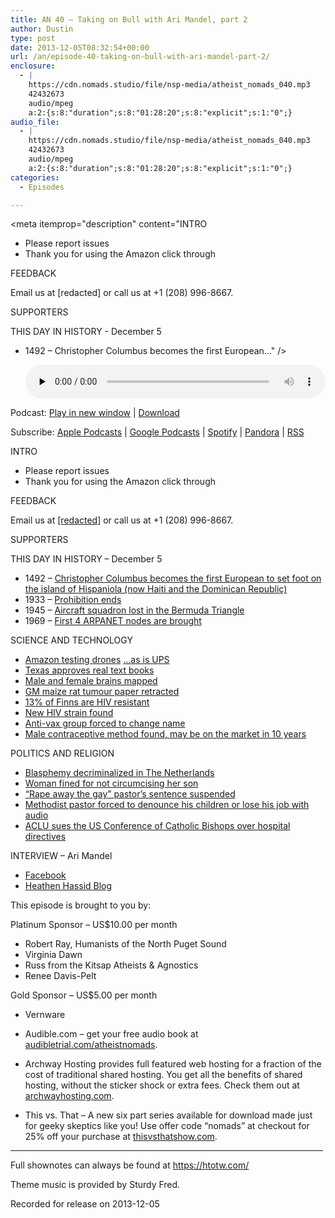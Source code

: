 ```yaml
---
title: AN 40 – Taking on Bull with Ari Mandel, part 2
author: Dustin
type: post
date: 2013-12-05T08:32:54+00:00
url: /an/episode-40-taking-on-bull-with-ari-mandel-part-2/
enclosure:
  - |
    https://cdn.nomads.studio/file/nsp-media/atheist_nomads_040.mp3
    42432673
    audio/mpeg
    a:2:{s:8:"duration";s:8:"01:28:20";s:8:"explicit";s:1:"0";}
audio_file:
  - |
    https://cdn.nomads.studio/file/nsp-media/atheist_nomads_040.mp3
    42432673
    audio/mpeg
    a:2:{s:8:"duration";s:8:"01:28:20";s:8:"explicit";s:1:"0";}
categories:
  - Episodes

---
```

<div itemscope itemtype="http://schema.org/AudioObject">
  <meta itemprop="name" content="Episode 40 – Taking on Bull with Ari Mandel, part 2" />
  
  <meta itemprop="uploadDate" content="2013-12-05T01:32:54-07:00" />
  
  <meta itemprop="encodingFormat" content="audio/mpeg" />
  
  <meta itemprop="duration" content="PT1H28M20S" />
  
  <meta itemprop="description" content="INTRO
* Please report issues
* Thank you for using the Amazon click through

FEEDBACK

Email us at [redacted] or call us at +1 (208) 996-8667.

SUPPORTERS

THIS DAY IN HISTORY - December 5

* 1492 – Christopher Columbus becomes the first European..." />
  
  <meta itemprop="contentUrl" content="https://dts.podtrac.com/redirect.mp3/cdn.nomads.studio/file/nsp-media/atheist_nomads_040.mp3" />
  
  <meta itemprop="contentSize" content="40.5" />
  </p> 
  
  <div class="powerpress_player" id="powerpress_player_8295">
    <audio class="wp-audio-shortcode" id="audio-5198-39" preload="none" style="width: 100%;" controls="controls"><source type="audio/mpeg" src="https://dts.podtrac.com/redirect.mp3/cdn.nomads.studio/file/nsp-media/atheist_nomads_040.mp3?_=39" /><a href="https://dts.podtrac.com/redirect.mp3/cdn.nomads.studio/file/nsp-media/atheist_nomads_040.mp3">https://dts.podtrac.com/redirect.mp3/cdn.nomads.studio/file/nsp-media/atheist_nomads_040.mp3</a></audio>
  </div>
</div>

<p class="powerpress_links powerpress_links_mp3">
  Podcast: <a href="https://dts.podtrac.com/redirect.mp3/cdn.nomads.studio/file/nsp-media/atheist_nomads_040.mp3" class="powerpress_link_pinw" target="_blank" title="Play in new window" onclick="return powerpress_pinw('https://htotw.com/?powerpress_pinw=5198-podcast');" rel="nofollow">Play in new window</a> | <a href="https://dts.podtrac.com/redirect.mp3/cdn.nomads.studio/file/nsp-media/atheist_nomads_040.mp3" class="powerpress_link_d" title="Download" rel="nofollow" download="atheist_nomads_040.mp3">Download</a>
</p>

<p class="powerpress_links powerpress_subscribe_links">
  Subscribe: <a href="https://podcasts.apple.com/us/podcast/humanists-take-on-the-world/id530050098?mt=2&ls=1" class="powerpress_link_subscribe powerpress_link_subscribe_itunes" target="_blank" title="Subscribe on Apple Podcasts" rel="nofollow">Apple Podcasts</a> | <a href="https://www.google.com/podcasts?feed=aHR0cDovL2F0aGVpc3Rub21hZHMubGlic3luLmNvbS9yc3M%3D" class="powerpress_link_subscribe powerpress_link_subscribe_googleplay" target="_blank" title="Subscribe on Google Podcasts" rel="nofollow">Google Podcasts</a> | <a href="https://open.spotify.com/show/3LzK2xZGike6Tc1GEMtMbr?si=LieN9SNuTpq96smuaUsH8A" class="powerpress_link_subscribe powerpress_link_subscribe_spotify" target="_blank" title="Subscribe on Spotify" rel="nofollow">Spotify</a> | <a href="https://www.pandora.com/podcast/atheist-nomads/PC:10122?corr=62071012&part=ug" class="powerpress_link_subscribe powerpress_link_subscribe_pandora" target="_blank" title="Subscribe on Pandora" rel="nofollow">Pandora</a> | <a href="https://htotw.com/feed/podcast/" class="powerpress_link_subscribe powerpress_link_subscribe_rss" target="_blank" title="Subscribe via RSS" rel="nofollow">RSS</a>
</p>

INTRO  
* Please report issues  
* Thank you for using the Amazon click through

FEEDBACK

Email us at <a href="mailto:[redacted]" target="_blank" rel="noopener">[redacted]</a> or call us at +1 (208) 996-8667.

SUPPORTERS

THIS DAY IN HISTORY &#8211; December 5

* 1492 – <a href="http://en.wikipedia.org/wiki/Christopher_Columbus" target="_blank" rel="noopener">Christopher Columbus becomes the first European to set foot on the island of Hispaniola (now Haiti and the Dominican Republic)</a>  
* 1933 &#8211; <a href="http://www.history.com/this-day-in-history/prohibition-ends" target="_blank" rel="noopener">Prohibition ends</a>  
* 1945 &#8211; <a href="http://www.history.com/this-day-in-history/aircraft-squadron-lost-in-the-bermuda-triangle" target="_blank" rel="noopener">Aircraft squadron lost in the Bermuda Triangle</a>  
* 1969 &#8211; <a href="http://en.wikipedia.org/wiki/ARPANET" target="_blank" rel="noopener">First 4 ARPANET nodes are brought</a>

SCIENCE AND TECHNOLOGY

* <a href="http://www.bloomberg.com/news/2013-12-02/amazon-testing-octocopters-for-delivery-ceo-tells-60-minutes-.html" target="_blank" rel="noopener">Amazon testing drones</a> <a href="http://www.engadget.com/2013/12/03/ups-experimenting-with-delivery-drones/?ncid=rss_truncated" target="_blank" rel="noopener">&#8230;as is UPS</a>  
* <a href="http://thecontributor.com/sboe-stands-creationists-approves-science-textbooks-containing-actual-science" target="_blank" rel="noopener">Texas approves real text books</a>  
* <a href="http://www.newscientist.com/article/dn24686-mapped-male-and-female-brain-connections.html?cmpid=RSS|NSNS|2012-GLOBAL|online-news#.Up4sgbWjodU" target="_blank" rel="noopener">Male and female brains mapped</a>  
* <a href="http://www.nature.com/news/study-linking-gm-maize-to-rat-tumours-is-retracted-1.14268" target="_blank" rel="noopener">GM maize rat tumour paper retracted</a>  
* <a href="http://www.ncbi.nlm.nih.gov/m/pubmed/9466996/" target="_blank" rel="noopener">13% of Finns are HIV resistant</a>  
* <a href="http://m.aljazeera.com/story/20131128194915726211" target="_blank" rel="noopener">New HIV strain found</a>  
* <a href="http://www.smh.com.au/national/health/antivaccination-group-forced-to-change-name-20131125-2y5bx.html" target="_blank" rel="noopener">Anti-vax group forced to change name</a>  
* <a href="http://www.sciencealert.com.au/news/20130312-25063.html" target="_blank" rel="noopener">Male contraceptive method found, may be on the market in 10 years</a>

POLITICS AND RELIGION

* <a href="http://translate.google.com/translate?sl=auto&tl=en&js=n&prev=_t&hl=en&ie=UTF-8&u=http%3A%2F%2Fwww.nu.nl%2Fpolitiek%2F3644441%2Fgodslastering-niet-langer-strafbaar.html" target="_blank" rel="noopener">Blasphemy decriminalized in The Netherlands</a>  
* <a href="http://972mag.com/woman-fined-140-a-day-for-refusing-to-circumcise-son/82441/" target="_blank" rel="noopener">Woman fined for not circumcising her son</a>  
* <a href="http://www.salon.com/2013/09/13/notorious_abusing_pastor_wont_serve_time_pastor_partner/" target="_blank" rel="noopener">“Rape away the gay” pastor’s sentence suspended</a>  
* <a href="http://thinkprogress.org/lgbt/2013/11/20/2972311/verdict-methodist-pastor-30-days-renounce-gay-children-defrocked/" target="_blank" rel="noopener">Methodist pastor forced to denounce his children or lose his job with audio</a>  
* <a href="http://abcnews.go.com/Health/wireStory/aclu-sues-us-bishops-catholic-hospital-ethics-21074634" target="_blank" rel="noopener">ACLU sues the US Conference of Catholic Bishops over hospital directives</a>

INTERVIEW &#8211; Ari Mandel  
* <a href="https://www.facebook.com/rachmuna" target="_blank" rel="noopener">Facebook</a>  
* <a href="http://heathenhassid.blogspot.com/" target="_blank" rel="noopener">Heathen Hassid Blog</a>

This episode is brought to you by:

Platinum Sponsor – US$10.00 per month  
* Robert Ray, Humanists of the North Puget Sound  
* Virginia Dawn  
* Russ from the Kitsap Atheists & Agnostics  
* Renee Davis-Pelt

Gold Sponsor – US$5.00 per month  
* Vernware

* Audible.com &#8211; get your free audio book at <a href="audibletrial.com/atheistnomads" target="_blank" rel="noopener">audibletrial.com/atheistnomads</a>.  
* Archway Hosting provides full featured web hosting for a fraction of the cost of traditional shared hosting. You get all the benefits of shared hosting, without the sticker shock or extra fees. Check them out at <a href="http://archwayhosting.com/" target="_blank" rel="noopener">archwayhosting.com</a>.  
* This vs. That &#8211; A new six part series available for download made just for geeky skeptics like you! Use offer code &#8220;nomads&#8221; at checkout for 25% off your purchase at <a href="http://www.thisvsthatshow.com/" target="_blank" rel="noopener">thisvsthatshow.com</a>.

<hr width="500" />

Full shownotes can always be found at <https://htotw.com/>  

Theme music is provided by Sturdy Fred.

Recorded for release on 2013-12-05